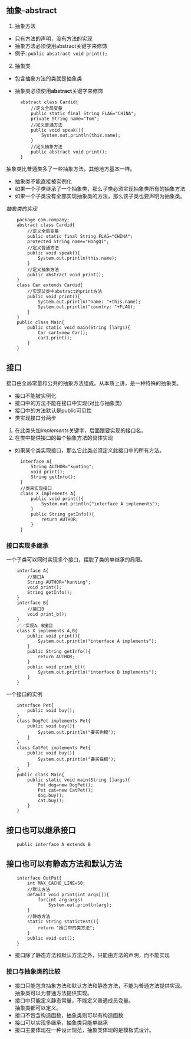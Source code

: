 ## 抽象-abstract
1. 抽象方法  
* 只有方法的声明，没有方法的实现  
* 抽象方法必须使用abstract关键字来修饰
* 例子:  `public absatract void print();`
2. 抽象类
* 包含抽象方法的类就是抽象类
* 抽象类必须使用**abstract**关键字来修饰   

        abstract class Cardid{
            //定义全局变量
            public static final String FLAG="CHINA";
            private String name="Tom";
            //定义普通方法
            public void speak(){
                System.out.println(this.name);
            }
            //定义抽象方法
            public abstract void print();
        }
抽象类比普通类多了一些抽象方法，其他地方基本一样。  
* 抽象类不能直接被实例化
* 如果一个子类继承了一个抽象类，那么子类必须实现抽象类所有的抽象方法  
* 如果一个子类没有全部实现抽象类的方法，那么该子类也要声明为抽象类。   

*抽象类的实现*  

        package com.company;
        abstract class Cardid{
            //定义全局变量
            public static final String FLAG="CHINA";
            protected String name="HongQi";
            //定义普通方法
            public void speak(){
                System.out.println(this.name);
            }
            //定义抽象方法
            public abstract void print();
        }
        class Car extends Cardid{
            //实现父类中abstract的print方法
            public void print(){
                System.out.println("name: "+this.name);
                System.out.println("country: "+FLAG);
            }
        }
        public class Main{
            public static void main(String []args){
                Car car1=new Car();
                car1.print();
            }
        }

## 接口
接口由全局常量和公共的抽象方法组成。从本质上讲，是一种特殊的抽象类。  
* 接口不能被实例化  
* 接口中的方法不能在接口中实现(对比与抽象类)
* 接口中的方法默认是public可见性
* 类实现接口分两步
1. 在此类头加*implements*关键字，后面跟要实现的接口名。  
2. 在类中提供接口的每个抽象方法的具体实现  
* 如果某个类实现接口，那么它此类必须定义此接口中的所有方法。    

        interface A{
            String AUTHOR="kunting";
            void print();
            String getInfo();
        }
        //类来实现接口
        class X implements A{
            public void print(){
                System.out.println("interface A implements");
            }
            public String getInfo(){
                return AUTHOR;
            }
        }

### 接口实现多继承
一个子类可以同时实现多个接口，摆脱了类的单继承的局限。  


        interface A{
            //接口A
            String AUTHOR="kunting";
            void print();
            String getInfo();
        }
        interface B{
            //接口B
            void print_b();
        }
        ／／实现A，B接口
        class X implements A,B{
            public void print(){
                System.out.println("interface A implements");
            }
            public String getInfo(){
                return AUTHOR;
            }
            public void print_b(){
                System.out.println("interface B implements");
            }
        }  

一个接口的实例  

        interface Pet{
            public void buy();
        }
        class DogPet implements Pet{
            public void buy(){
                System.out.println("要买狗粮");
            }
        }
        class CatPet implements Pet{
            public void buy(){
                System.out.println("要买猫粮");
            }
        }
        public class Main{
            public static void main(String []args){
                Pet dog=new DogPet();
                Pet cat=new CatPet();
                dog.buy();
                cat.buy();
            }
        }

## 接口也可以继承接口
        public interface A extends B

## 接口也可以有静态方法和默认方法
        interface OutPut{
            int MAX_CACHE_LINE=50;
            //默认方法
            default void print(int args[]){
                for(int arg:args)
                    System.out.println(arg);
            }
            //静态方法
            static String statictest(){
                return "接口中的类方法";
            }
            public void out();
        }
* 接口除了静态方法和默认方法之外，只能由方法的声明，而不能实现        
### 接口与抽象类的比较
* 接口只能包含抽象方法和默认方法和静态方法，不能为普通方法提供实现。   
抽象类可以为普通方法提供实现。
* 接口中只能定义静态常量，不能定义普通成员变量。  
抽象类都可以定义。
* 接口不包含构造函数，抽象类则可以有构造函数
* 接口可以实现多继承，抽象类只能单继承
* 接口主要体现在一种设计规范，抽象类体现的是模板式设计。
